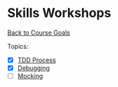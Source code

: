 # Skills Workshops

[Back to Course Goals](../README.md)

Topics:
- [x] [TDD Process](TDD_process.md)
- [x] [Debugging](debugging.md)
- [ ] [Mocking](mocking.md)
